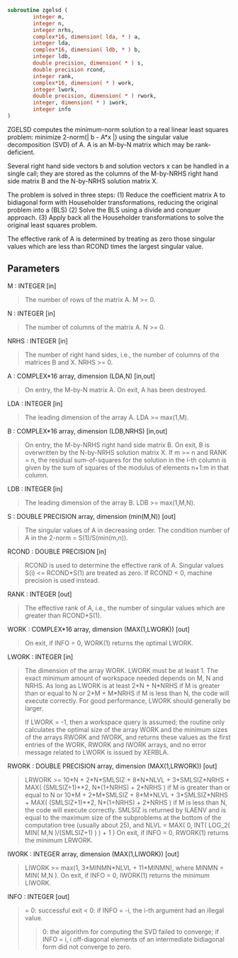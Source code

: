 ```fortran
subroutine zgelsd (
        integer m,
        integer n,
        integer nrhs,
        complex*16, dimension( lda, * ) a,
        integer lda,
        complex*16, dimension( ldb, * ) b,
        integer ldb,
        double precision, dimension( * ) s,
        double precision rcond,
        integer rank,
        complex*16, dimension( * ) work,
        integer lwork,
        double precision, dimension( * ) rwork,
        integer, dimension( * ) iwork,
        integer info
)
```

ZGELSD computes the minimum-norm solution to a real linear least
squares problem:
minimize 2-norm(| b - A\*x |)
using the singular value decomposition (SVD) of A. A is an M-by-N
matrix which may be rank-deficient.

Several right hand side vectors b and solution vectors x can be
handled in a single call; they are stored as the columns of the
M-by-NRHS right hand side matrix B and the N-by-NRHS solution
matrix X.

The problem is solved in three steps:
(1) Reduce the coefficient matrix A to bidiagonal form with
Householder transformations, reducing the original problem
into a  (BLS)
(2) Solve the BLS using a divide and conquer approach.
(3) Apply back all the Householder transformations to solve
the original least squares problem.

The effective rank of A is determined by treating as zero those
singular values which are less than RCOND times the largest singular
value.

## Parameters
M : INTEGER [in]
> The number of rows of the matrix A. M >= 0.

N : INTEGER [in]
> The number of columns of the matrix A. N >= 0.

NRHS : INTEGER [in]
> The number of right hand sides, i.e., the number of columns
> of the matrices B and X. NRHS >= 0.

A : COMPLEX\*16 array, dimension (LDA,N) [in,out]
> On entry, the M-by-N matrix A.
> On exit, A has been destroyed.

LDA : INTEGER [in]
> The leading dimension of the array A. LDA >= max(1,M).

B : COMPLEX\*16 array, dimension (LDB,NRHS) [in,out]
> On entry, the M-by-NRHS right hand side matrix B.
> On exit, B is overwritten by the N-by-NRHS solution matrix X.
> If m >= n and RANK = n, the residual sum-of-squares for
> the solution in the i-th column is given by the sum of
> squares of the modulus of elements n+1:m in that column.

LDB : INTEGER [in]
> The leading dimension of the array B.  LDB >= max(1,M,N).

S : DOUBLE PRECISION array, dimension (min(M,N)) [out]
> The singular values of A in decreasing order.
> The condition number of A in the 2-norm = S(1)/S(min(m,n)).

RCOND : DOUBLE PRECISION [in]
> RCOND is used to determine the effective rank of A.
> Singular values S(i) <= RCOND\*S(1) are treated as zero.
> If RCOND < 0, machine precision is used instead.

RANK : INTEGER [out]
> The effective rank of A, i.e., the number of singular values
> which are greater than RCOND\*S(1).

WORK : COMPLEX\*16 array, dimension (MAX(1,LWORK)) [out]
> On exit, if INFO = 0, WORK(1) returns the optimal LWORK.

LWORK : INTEGER [in]
> The dimension of the array WORK. LWORK must be at least 1.
> The exact minimum amount of workspace needed depends on M,
> N and NRHS. As long as LWORK is at least
> 2\*N + N\*NRHS
> if M is greater than or equal to N or
> 2\*M + M\*NRHS
> if M is less than N, the code will execute correctly.
> For good performance, LWORK should generally be larger.
> 
> If LWORK = -1, then a workspace query is assumed; the routine
> only calculates the optimal size of the array WORK and the
> minimum sizes of the arrays RWORK and IWORK, and returns
> these values as the first entries of the WORK, RWORK and
> IWORK arrays, and no error message related to LWORK is issued
> by XERBLA.

RWORK : DOUBLE PRECISION array, dimension (MAX(1,LRWORK)) [out]
> LRWORK >=
> 10\*N + 2\*N\*SMLSIZ + 8\*N\*NLVL + 3\*SMLSIZ\*NRHS +
> MAX( (SMLSIZ+1)\*\*2, N\*(1+NRHS) + 2\*NRHS )
> if M is greater than or equal to N or
> 10\*M + 2\*M\*SMLSIZ + 8\*M\*NLVL + 3\*SMLSIZ\*NRHS +
> MAX( (SMLSIZ+1)\*\*2, N\*(1+NRHS) + 2\*NRHS )
> if M is less than N, the code will execute correctly.
> SMLSIZ is returned by ILAENV and is equal to the maximum
> size of the subproblems at the bottom of the computation
> tree (usually about 25), and
> NLVL = MAX( 0, INT( LOG_2( MIN( M,N )/(SMLSIZ+1) ) ) + 1 )
> On exit, if INFO = 0, RWORK(1) returns the minimum LRWORK.

IWORK : INTEGER array, dimension (MAX(1,LIWORK)) [out]
> LIWORK >= max(1, 3\*MINMN\*NLVL + 11\*MINMN),
> where MINMN = MIN( M,N ).
> On exit, if INFO = 0, IWORK(1) returns the minimum LIWORK.

INFO : INTEGER [out]
> = 0: successful exit
> < 0: if INFO = -i, the i-th argument had an illegal value.
> > 0:  the algorithm for computing the SVD failed to converge;
> if INFO = i, i off-diagonal elements of an intermediate
> bidiagonal form did not converge to zero.
